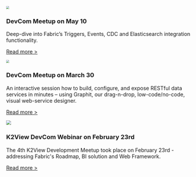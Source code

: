 <!--block-->

<img src="images/devComm_100523.png" style="zoom: 50%;" />

### DevCom Meetup on May 10

Deep-dive into Fabric’s Triggers, Events, CDC and Elasticsearch integration functionality.

[Read more >](webinar_20230510/Webinar_Agenda_And_Speakers.md)

<!--block-->

<img src="images/devComm_300323.png" style="zoom: 50%;" />

### DevCom Meetup on March 30

An interactive session how to build, configure, and expose RESTful data services in minutes – using Graphit, our drag-n-drop, low-code/no-code, visual web-service designer.

[Read more >](webinar_20230330/Webinar_Agenda_And_Speakers.md)

<!--block-->

<img src="images/img12.png" style="zoom:80%;" />

### K2View DevCom Webinar on February 23rd

The 4th K2View Development Meetup took place on February 23rd - addressing Fabric's Roadmap, BI solution and Web Framework.

[Read more >](webinar_20220223/20220223_Webinar_Agenda_And_Speakers.md)

<!--block-->
